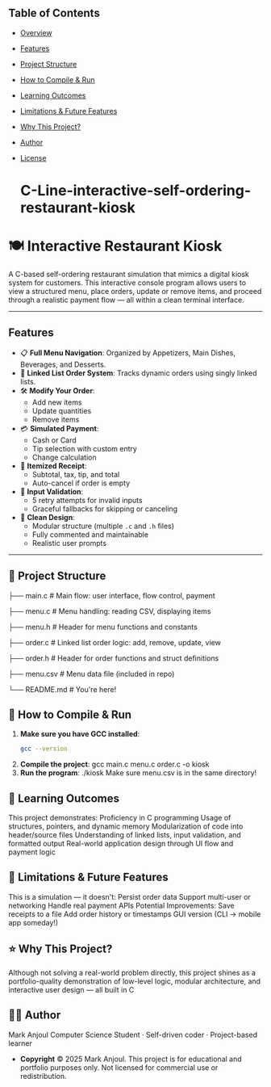 ## Table of Contents

- [Overview](#overview)
- [Features](#features)
- [Project Structure](#project-structure)
- [How to Compile & Run](#how-to-compile--run)
- [Learning Outcomes](#learning-outcomes)
- [Limitations & Future Features](#limitations--future-features)
- [Why This Project?](#why-this-project)
- [Author](#author)
- [License](#license)

  # C-Line-interactive-self-ordering-restaurant-kiosk
# 🍽️ Interactive Restaurant Kiosk

A C-based self-ordering restaurant simulation that mimics a digital kiosk system for customers. This interactive console program allows users to view a structured menu, place orders, update or remove items, and proceed through a realistic payment flow — all within a clean terminal interface.

---

## Features

- 📋 **Full Menu Navigation**: Organized by Appetizers, Main Dishes, Beverages, and Desserts.
- 🔁 **Linked List Order System**: Tracks dynamic orders using singly linked lists.
- 🛠️ **Modify Your Order**:
  - Add new items
  - Update quantities
  - Remove items
- 💳 **Simulated Payment**:
  - Cash or Card
  - Tip selection with custom entry
  - Change calculation
- 🧾 **Itemized Receipt**:
  - Subtotal, tax, tip, and total
  - Auto-cancel if order is empty
- 🔄 **Input Validation**:
  - 5 retry attempts for invalid inputs
  - Graceful fallbacks for skipping or canceling
- 🧠 **Clean Design**:
  - Modular structure (multiple `.c` and `.h` files)
  - Fully commented and maintainable
  - Realistic user prompts

---

## 📁 Project Structure
├── main.c # Main flow: user interface, flow control, payment

├── menu.c # Menu handling: reading CSV, displaying items

├── menu.h # Header for menu functions and constants

├── order.c # Linked list order logic: add, remove, update, view

├── order.h # Header for order functions and struct definitions

├── menu.csv # Menu data file (included in repo)

└── README.md # You're here!

## 🔧 How to Compile & Run

1. **Make sure you have GCC installed**:
   ```bash
   gcc --version
2. **Compile the project**:
   gcc main.c menu.c order.c -o kiosk
3. **Run the program**:
  ./kiosk
Make sure menu.csv is in the same directory!

## 🎯 **Learning Outcomes**

This project demonstrates:
  Proficiency in C programming
  Usage of structures, pointers, and dynamic memory
  Modularization of code into header/source files
  Understanding of linked lists, input validation, and formatted output
  Real-world application design through UI flow and payment logic
  
## 🚧 **Limitations & Future Features**

This is a simulation — it doesn't:
  Persist order data
  Support multi-user or networking
  Handle real payment APIs
  Potential Improvements:
  Save receipts to a file
  Add order history or timestamps
  GUI version (CLI → mobile app someday!)

## ⭐ **Why This Project?**

  Although not solving a real-world problem directly, this project shines as a portfolio-quality demonstration of low-level logic, modular architecture, and interactive user design — all built in C
  
## 👨‍💻 **Author**

  Mark Anjoul
  Computer Science Student · Self-driven coder · Project-based learner
- **Copyright**
  © 2025 Mark Anjoul. This project is for educational and portfolio purposes only.
  Not licensed for commercial use or redistribution.
